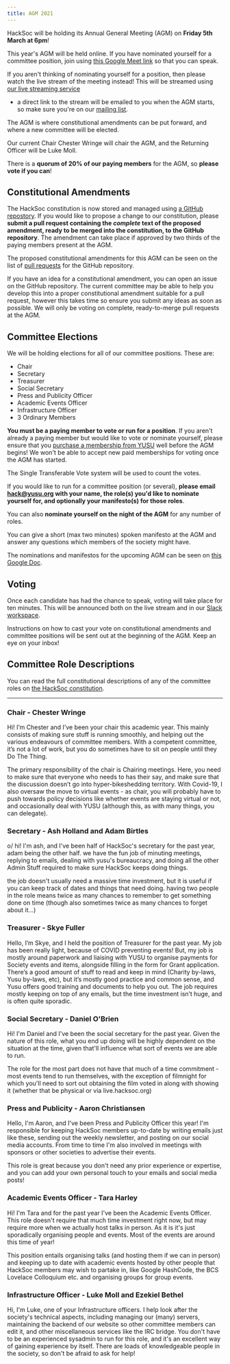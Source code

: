 ```yaml
---
title: AGM 2021
---
```


HackSoc will be holding its Annual General Meeting (AGM) on
**Friday 5th March at 6pm**!

This year's AGM will be held online. If you have nominated yourself
for a committee position, join using [this Google Meet
link](https://meet.google.com/oqe-djht-bmo) so that you can speak.

If you aren't thinking of nominating yourself for a position, then
please watch the live stream of the meeting instead! This will be
streamed using [our live streaming service](https://live.hacksoc.org/)
- a direct link to the stream will be emailed to you when the AGM
starts, so make sure you're on our [mailing
list](https://forms.gle/N95yNoonXnTQmgyL7).

The AGM is where constitutional amendments can be put forward, and
where a new committee will be elected. 

Our current Chair Chester Wringe will chair the AGM, and the Returning
Officer will be Luke Moll.

There is a **quorum of 20% of our paying members** for the AGM, so
**please vote if you can**!

## Constitutional Amendments

The HackSoc constitution is now stored and managed using [a GitHub
repostory][1]. If you would like to propose a change to our
constitution, please **submit a pull request containing the _complete_
text of the proposed amendment, ready to be merged into the
constitution, to the GitHub repository**. The amendment can take place
if approved by two thirds of the paying members present at the AGM.

The proposed constitutional amendments for this AGM can be seen on the
list of [pull requests](https://github.com/HackSoc/constitution/pulls)
for the GitHub repository.

If you have an idea for a constitutional amendment, you can open an
issue on the GitHub repository. The current committee may be able to
help you develop this into a proper constitutional amendment suitable
for a pull request, however this takes time so ensure you submit any
ideas as soon as possible. We will only be voting on complete,
ready-to-merge pull requests at the AGM.

## Committee Elections

We will be holding elections for all of our committee positions. These
are:

  - Chair
  - Secretary
  - Treasurer
  - Social Secretary
  - Press and Publicity Officer
  - Academic Events Officer
  - Infrastructure Officer
  - 3 Ordinary Members

**You must be a paying member to vote or run for a position**. If you
aren't already a paying member but would like to vote or nominate
yourself, please ensure that you [purchase a membership from
YUSU](https://yusu.org/shop/product/1724-hacksoc-2021) well before the
AGM begins! We won't be able to accept new paid memberships for voting
once the AGM has started.

The Single Transferable Vote system will be used to count the votes.

If you would like to run for a committee position (or several),
**please email [hack@yusu.org](mailto:hack@yusu.org) with your name,
the role(s) you'd like to nominate yourself for, and optionally your
manifesto(s) for those roles**.

You can also **nominate yourself on the night of the AGM** for any
number of roles.

You can give a short (max two minutes) spoken manifesto at the AGM and
answer any questions which members of the society might have.

The nominations and manifestos for the upcoming AGM can be seen on
[this Google Doc][2].

## Voting

Once each candidate has had the chance to speak, voting will take
place for ten minutes. This will be announced both on the live stream
and in our [Slack workspace](https://hacksoc-york.slack.com/).

Instructions on how to cast your vote on constitutional amendments and
committee positions will be sent out at the beginning of the AGM. Keep
an eye on your inbox!

## Committee Role Descriptions

You can read the full constitutional descriptions of any of the
committee roles on [the HackSoc constitution][1].

---

### Chair - Chester Wringe

Hi! I’m Chester and I’ve been your chair this academic year. This
mainly consists of making sure stuff is running smoothly, and helping
out the various endeavours of committee members. With a competent
committee, it’s not a lot of work, but you do sometimes have to sit on
people until they Do The Thing.

The primary responsibility of the chair is Chairing meetings. Here,
you need to make sure that everyone who needs to has their say, and
make sure that the discussion doesn’t go into hyper-bikeshedding
territory. With Covid-19, I also oversaw the move to virtual events -
as chair, you will probably have to push towards policy decisions like
whether events are staying virtual or not, and occasionally deal with
YUSU (although this, as with many things, you can delegate).

### Secretary - Ash Holland and Adam Birtles

o/ hi! I'm ash, and I've been half of HackSoc's secretary for the past
year, adam being the other half. we have the fun job of minuting
meetings, replying to emails, dealing with yusu's bureaucracy, and
doing all the other Admin Stuff required to make sure HackSoc keeps
doing things.

the job doesn't usually need a massive time investment, but it is
useful if you can keep track of dates and things that need doing.
having two people in the role means twice as many chances to remember
to get something done on time (though also sometimes twice as many
chances to forget about it...)

### Treasurer - Skye Fuller

Hello, I’m Skye, and I held the position of Treasurer for the past
year. My job has been really light, because of COVID preventing
events! But, my job is mostly around paperwork and liaising with YUSU
to organise payments for Society events and items, alongside filling
in the form for Grant application. There’s a good amount of stuff to
read and keep in mind (Charity by-laws, Yusu by-laws, etc), but it’s
mostly good practice and common sense, and Yusu offers good training
and documents to help you out. The job requires mostly keeping on top
of any emails, but the time investment isn’t huge, and is often quite
sporadic.

### Social Secretary - Daniel O'Brien

Hi! I'm Daniel and I've been the social secretary for the past year.
Given the nature of this role, what you end up doing will be highly
dependent on the situation at the time, given that'll influence what
sort of events we are able to run.

The role for the most part does not have that much of a time
commitment - most events tend to run themselves, with the exception of
filmnight for which you'll need to sort out obtaining the film voted
in along with showing it (whether that be physical or via
live.hacksoc.org)

### Press and Publicity - Aaron Christiansen

Hello, I'm Aaron, and I've been Press and Publicity Officer this year!
I'm responsible for keeping HackSoc members up-to-date by writing
emails just like these, sending out the weekly newsletter, and posting
on our social media accounts. From time to time I'm also involved in
meetings with sponsors or other societies to advertise their events.

This role is great because you don't need any prior experience or
expertise, and you can add your own personal touch to your emails and
social media posts!

### Academic Events Officer - Tara Harley

Hi! I'm Tara and for the past year I've been the Academic Events
Officer. This role doesn't require that much time investment right
now, but may require more when we actually host talks in person. As it
is it's just sporadically organising people and events. Most of the
events are around this time of year!

This position entails organising talks (and hosting them if we can in
person) and keeping up to date with academic events hosted by other
people that HackSoc members may wish to partake in, like Google
HashCode, the BCS Lovelace Colloquium etc. and organising groups for
group events.

### Infrastructure Officer - Luke Moll and Ezekiel Bethel

Hi, I'm Luke, one of your Infrastructure officers. I help look after
the society's technical aspects, including managing our (many)
servers, maintaining the backend of our website so other committee
members can edit it, and other miscellaneous services like the IRC
bridge. You don't have to be an experienced sysadmin to run for this
role, and it's an excellent way of gaining experience by itself. There
are loads of knowledgeable people in the society, so don't be afraid
to ask for help!

[1]: https://github.com/HackSoc/constitution/blob/master/Constitution.md
[2]: https://docs.google.com/document/d/1mBTgV9nGGegQGJ1uU9kU2MTeYILH-QjoQxK38V76-40/edit?usp=sharing